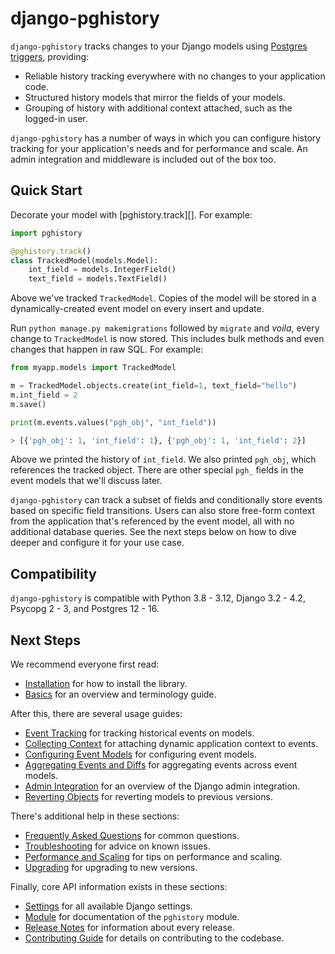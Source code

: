 # django-pghistory

`django-pghistory` tracks changes to your Django models using [Postgres triggers](https://www.postgresql.org/docs/current/sql-createtrigger.html), providing:

* Reliable history tracking everywhere with no changes to your application code.
* Structured history models that mirror the fields of your models.
* Grouping of history with additional context attached, such as the logged-in user.

`django-pghistory` has a number of ways in which you can configure history tracking for your application's needs and for performance and scale. An admin integration and middleware is included out of the box too.

<a id="quick_start"></a>
## Quick Start

Decorate your model with [pghistory.track][]. For example:

```python
import pghistory

@pghistory.track()
class TrackedModel(models.Model):
    int_field = models.IntegerField()
    text_field = models.TextField()
```

Above we've tracked `TrackedModel`. Copies of the model will be stored in a dynamically-created event model on every insert and update.

Run `python manage.py makemigrations` followed by `migrate` and *voila*, every change to `TrackedModel` is now stored. This includes bulk methods and even changes that happen in raw SQL. For example:

```python
from myapp.models import TrackedModel

m = TrackedModel.objects.create(int_field=1, text_field="hello")
m.int_field = 2
m.save()

print(m.events.values("pgh_obj", "int_field"))

> [{'pgh_obj': 1, 'int_field': 1}, {'pgh_obj': 1, 'int_field': 2}]
```

Above we printed the history of `int_field`. We also printed `pgh_obj`, which references the tracked object. There are other special `pgh_` fields in the event models that we'll discuss later.

`django-pghistory` can track a subset of fields and conditionally store events based on specific field transitions. Users can also store free-form context from the application that's referenced by the event model, all with no additional database queries. See the next steps below on how to dive deeper and configure it for your use case.

## Compatibility

`django-pghistory` is compatible with Python 3.8 - 3.12, Django 3.2 - 4.2, Psycopg 2 - 3, and Postgres 12 - 16.

## Next Steps

We recommend everyone first read:

* [Installation](installation.md) for how to install the library.
* [Basics](basics.md) for an overview and terminology guide.

After this, there are several usage guides:

* [Event Tracking](event_tracking.md) for tracking historical events on models.
* [Collecting Context](context.md) for attaching dynamic application context to events.
* [Configuring Event Models](event_models.md) for configuring event models.
* [Aggregating Events and Diffs](aggregating_events.md) for aggregating events across event models.
* [Admin Integration](admin.md) for an overview of the Django admin integration.
* [Reverting Objects](reversion.md) for reverting models to previous versions.

There's additional help in these sections:

* [Frequently Asked Questions](faq.md) for common questions.
* [Troubleshooting](troubleshooting.md) for advice on known issues.
* [Performance and Scaling](performance.md) for tips on performance and scaling.
* [Upgrading](upgrading.md) for upgrading to new versions.

Finally, core API information exists in these sections:

* [Settings](settings.md) for all available Django settings.
* [Module](module.md) for documentation of the `pghistory` module.
* [Release Notes](release_notes.md) for information about every release.
* [Contributing Guide](contributing.md) for details on contributing to the codebase.
